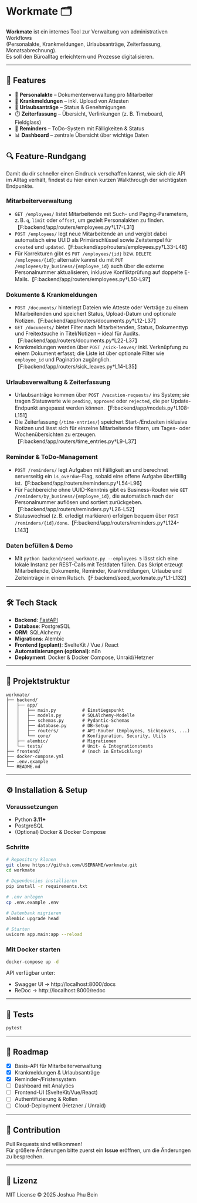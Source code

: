 # Workmate 🗂️

**Workmate** ist ein internes Tool zur Verwaltung von administrativen Workflows  
(Personalakte, Krankmeldungen, Urlaubsanträge, Zeiterfassung, Monatsabrechnung).  
Es soll den Büroalltag erleichtern und Prozesse digitalisieren.

---

## 🚀 Features
- 📁 **Personalakte** – Dokumentenverwaltung pro Mitarbeiter
- 🏥 **Krankmeldungen** – inkl. Upload von Attesten
- 🌴 **Urlaubsanträge** – Status & Genehmigungen
- ⏱️ **Zeiterfassung** – Übersicht, Verlinkungen (z. B. Timeboard, Fieldglass)
- 📅 **Reminders** – ToDo-System mit Fälligkeiten & Status
- 📊 **Dashboard** – zentrale Übersicht über wichtige Daten

## 🔍 Feature-Rundgang
Damit du dir schneller einen Eindruck verschaffen kannst, wie sich die API im Alltag verhält, findest du hier einen kurzen Walkthrough der wichtigsten Endpunkte.

### Mitarbeiterverwaltung
- `GET /employees/` listet Mitarbeitende mit Such- und Paging-Parametern, z. B. `q`, `limit` oder `offset`, um gezielt Personalakten zu finden.【F:backend/app/routers/employees.py†L17-L31】
- `POST /employees/` legt neue Mitarbeitende an und vergibt dabei automatisch eine UUID als Primärschlüssel sowie Zeitstempel für `created` und `updated`.【F:backend/app/routers/employees.py†L33-L48】
- Für Korrekturen gibt es `PUT /employees/{id}` bzw. `DELETE /employees/{id}`; alternativ kannst du mit `PUT /employees/by_business/{employee_id}` auch über die externe Personalnummer aktualisieren, inklusive Konfliktprüfung auf doppelte E-Mails.【F:backend/app/routers/employees.py†L50-L97】

### Dokumente & Krankmeldungen
- `POST /documents/` hinterlegt Dateien wie Atteste oder Verträge zu einem Mitarbeitenden und speichert Status, Upload-Datum und optionale Notizen.【F:backend/app/routers/documents.py†L12-L37】
- `GET /documents/` bietet Filter nach Mitarbeitenden, Status, Dokumenttyp und Freitextsuche in Titel/Notizen – ideal für Audits.【F:backend/app/routers/documents.py†L22-L37】
- Krankmeldungen werden über `POST /sick-leaves/` inkl. Verknüpfung zu einem Dokument erfasst; die Liste ist über optionale Filter wie `employee_id` und Pagination zugänglich.【F:backend/app/routers/sick_leaves.py†L14-L35】

### Urlaubsverwaltung & Zeiterfassung
- Urlaubsanträge kommen über `POST /vacation-requests/` ins System; sie tragen Statuswerte wie `pending`, `approved` oder `rejected`, die per Update-Endpunkt angepasst werden können.【F:backend/app/models.py†L108-L151】
- Die Zeiterfassung (`/time-entries/`) speichert Start-/Endzeiten inklusive Notizen und lässt sich für einzelne Mitarbeitende filtern, um Tages- oder Wochenübersichten zu erzeugen.【F:backend/app/routers/time_entries.py†L9-L37】

### Reminder & ToDo-Management
- `POST /reminders/` legt Aufgaben mit Fälligkeit an und berechnet serverseitig ein `is_overdue`-Flag, sobald eine offene Aufgabe überfällig ist.【F:backend/app/routers/reminders.py†L54-L96】
- Für Fachbereiche ohne UUID-Kenntnis gibt es Business-Routen wie `GET /reminders/by_business/{employee_id}`, die automatisch nach der Personalnummer auflösen und sortiert zurückgeben.【F:backend/app/routers/reminders.py†L26-L52】
- Statuswechsel (z. B. erledigt markieren) erfolgen bequem über `POST /reminders/{id}/done`.【F:backend/app/routers/reminders.py†L124-L143】

### Daten befüllen & Demo
- Mit `python backend/seed_workmate.py --employees 5` lässt sich eine lokale Instanz per REST-Calls mit Testdaten füllen. Das Skript erzeugt Mitarbeitende, Dokumente, Reminder, Krankmeldungen, Urlaube und Zeiteinträge in einem Rutsch.【F:backend/seed_workmate.py†L1-L132】

---

## 🛠️ Tech Stack
- **Backend**: [FastAPI](https://fastapi.tiangolo.com/)  
- **Database**: PostgreSQL  
- **ORM**: SQLAlchemy  
- **Migrations**: Alembic  
- **Frontend (geplant)**: SvelteKit / Vue / React  
- **Automatisierungen (optional)**: n8n  
- **Deployment**: Docker & Docker Compose, Unraid/Hetzner  

---

## 📂 Projektstruktur
```
workmate/
├── backend/
│   ├── app/
│   │   ├── main.py          # Einstiegspunkt
│   │   ├── models.py        # SQLAlchemy-Modelle
│   │   ├── schemas.py       # Pydantic-Schemas
│   │   ├── database.py      # DB-Setup
│   │   ├── routers/         # API-Router (Employees, SickLeaves, ...)
│   │   └── core/            # Konfiguration, Security, Utils
│   ├── alembic/             # Migrationen
│   └── tests/               # Unit- & Integrationstests
├── frontend/                # (noch in Entwicklung)
├── docker-compose.yml
├── .env.example
└── README.md
```

---

## ⚙️ Installation & Setup

### Voraussetzungen
- Python **3.11+**  
- PostgreSQL  
- (Optional) Docker & Docker Compose  

### Schritte
```bash
# Repository klonen
git clone https://github.com/USERNAME/workmate.git
cd workmate

# Dependencies installieren
pip install -r requirements.txt

# .env anlegen
cp .env.example .env

# Datenbank migrieren
alembic upgrade head

# Starten
uvicorn app.main:app --reload
```

### Mit Docker starten
```bash
docker-compose up -d
```

API verfügbar unter:  
- Swagger UI → http://localhost:8000/docs  
- ReDoc → http://localhost:8000/redoc  

---

## 🧪 Tests
```bash
pytest
```

---

## 📌 Roadmap
- [x] Basis-API für Mitarbeiterverwaltung  
- [x] Krankmeldungen & Urlaubsanträge  
- [x] Reminder-/Fristensystem  
- [ ] Dashboard mit Analytics  
- [ ] Frontend-UI (SvelteKit/Vue/React)  
- [ ] Authentifizierung & Rollen  
- [ ] Cloud-Deployment (Hetzner / Unraid)  

---

## 🤝 Contribution
Pull Requests sind willkommen!  
Für größere Änderungen bitte zuerst ein **Issue** eröffnen, um die Änderungen zu besprechen.  

---

## 📜 Lizenz
MIT License © 2025 Joshua Phu Bein
